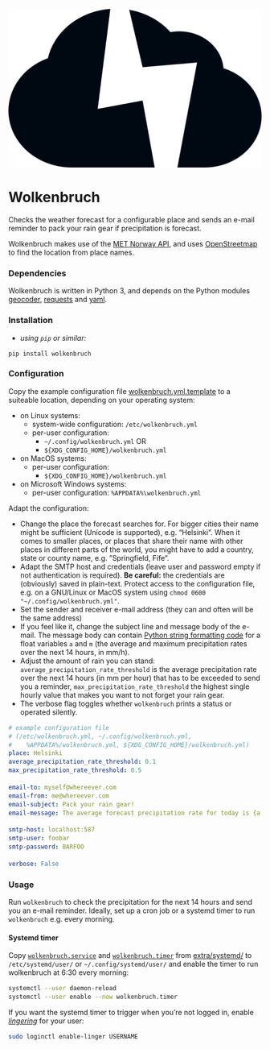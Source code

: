 ![rain cloud](extra/img/wolkenbruch_256x160.svg)

# Wolkenbruch

Checks the weather forecast for a configurable place and sends an e-mail
reminder to pack your rain gear if precipitation is forecast.

Wolkenbruch makes use of the [MET Norway API](https://api.met.no/), and uses
[OpenStreetmap](https://osm.org/) to find the location from place names.

### Dependencies

Wolkenbruch is written in Python 3, and depends on the Python modules
[geocoder](https://geocoder.readthedocs.io/),
[requests](https://2.python-requests.org/) and [yaml](https://pyyaml.org/).

### Installation

- *using `pip` or similar:*

```shell
pip install wolkenbruch
```

### Configuration

Copy the example configuration file
[wolkenbruch.yml.template](https://raw.githubusercontent.com/christophfink/wolkenbruch/main/src/wolkenbruch/wolkenbruch.yml.template)
to a suiteable location, depending on your operating system:

- on Linux systems:
    - system-wide configuration: `/etc/wolkenbruch.yml`
    - per-user configuration: 
        - `~/.config/wolkenbruch.yml` OR
        - `${XDG_CONFIG_HOME}/wolkenbruch.yml`
- on MacOS systems:
    - per-user configuration:
        - `${XDG_CONFIG_HOME}/wolkenbruch.yml`
- on Microsoft Windows systems:
    - per-user configuration:
        `%APPDATA%\wolkenbruch.yml`

Adapt the configuration:

- Change the place the forecast searches for. For bigger cities their name might
  be sufficient (Unicode is supported), e.g. “Helsinki”. When it comes to
  smaller places, or places that share their name with other places in different
  parts of the world, you might have to add a country, state or county name,
  e.g. ”Springfield, Fife”.
- Adapt the SMTP host and credentials (leave user and password empty if not
  authentication is required). **Be careful:** the credentials are (obviously)
  saved in plain-text. Protect access to the configuration file, e.g. on a
  GNU/Linux or MacOS system using `chmod 0600 "~/.config/wolkenbruch.yml"`.
- Set the sender and receiver e-mail address (they can and often will be the
  same address)
- If you feel like it, change the subject line and message body of the e-mail.
  The message body can contain [Python string formatting
  code](https://docs.python.org/3/library/string.html#formatstrings) for a float
  variables `a` and `m` (the average and maximum precipitation rates over the
  next 14 hours, in mm/h).
- Adjust the amount of rain you can stand:
  `average_precipitation_rate_threshold` is the average precipitation rate over
  the next 14 hours (in mm per hour) that has to be exceeded to send you a
  reminder, `max_precipitation_rate_threshold` the highest single hourly value
  that makes you want to not forget your rain gear.
- The verbose flag toggles whether `wolkenbruch` prints a status or operated
  silently.

```yaml
# example configuration file
# (/etc/wolkenbruch.yml, ~/.config/wolkenbruch.yml,
#    %APPDATA%/wolkenbruch.yml, ${XDG_CONFIG_HOME}/wolkenbruch.yml)
place: Helsinki
average_precipitation_rate_threshold: 0.1
max_precipitation_rate_threshold: 0.5

email-to: myself@whereever.com
email-from: me@whereever.com
email-subject: Pack your rain gear!
email-message: The average forecast precipitation rate for today is {a:0.2f}, maximum {m:0.2f} mm/h.

smtp-host: localhost:587
smtp-user: foobar
smtp-password: BARFOO

verbose: False
```

### Usage

Run `wolkenbruch` to check the precipitation for the next 14 hours and send you
an e-mail reminder. Ideally, set up a cron job or a systemd timer to run
`wolkenbruch` e.g. every morning.


#### Systemd timer

Copy
[`wolkenbruch.service`](https://raw.githubusercontent.com/christophfink/wolkenbruch/main/extra/systemd/wolkenbruch.service)
and
[`wolkenbruch.timer`](https://raw.githubusercontent.com/christophfink/wolkenbruch/main/extra/systemd/wolkenbruch.timer)
from
[extra/systemd/](https://github.com/christophfink/wolkenbruch/tree/main/extra/systemd)
to `/etc/systemd/user/` or `~/.config/systemd/user/` and enable the timer to run
wolkenbruch at 6:30 every morning:

```sh
systemctl --user daemon-reload
systemctl --user enable --now wolkenbruch.timer 
```

If you want the systemd timer to trigger when you’re not logged in, enable
[_lingering_](https://wiki.archlinux.org/index.php/Systemd/User#Automatic_start-up_of_systemd_user_instances)
for your user:

```sh
sudo loginctl enable-linger USERNAME
```

